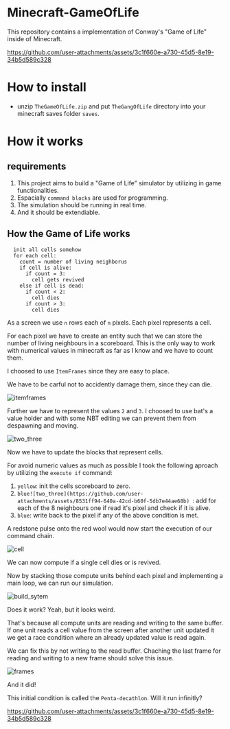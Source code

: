 # Minecraft-GameOfLife

This repository contains a implementation of Conway's "Game of Life" inside of Minecraft.

https://github.com/user-attachments/assets/3c1f660e-a730-45d5-8e19-34b5d589c328

# How to install
- unzip `TheGameOfLife.zip` and put `TheGangOfLife` directory into your minecraft saves folder `saves`. 


# How it works

## requirements
1. This project aims to build a "Game of Life" simulator by utilizing in game functionalities.
2. Espacially `command blocks` are used for programming.
3. The simulation should be running in real time.
4. And it should be extendiable.

## How the Game of Life works
```
  init all cells somehow
  for each cell:
    count = number of living neighborus
    if cell is alive:
      if count = 3:
        cell gets revived
    else if cell is dead:
      if count < 2:
        cell dies
      if count > 3:
        cell dies
```
As a screen we use `n` rows each of `n` pixels. Each pixel represents a cell.  

For each pixel we have to create an entity such that we can store the number of living neighbours in a scoreboard.
This is the only way to work with numerical values in minecraft as far as I know and we have to count them.

I choosed to use `ItemFrames` since they are easy to place.

We have to be carful not to accidently damage them, since they can die.

![itemframes](https://github.com/user-attachments/assets/1940732c-f6f0-44e9-9486-f0efcdda5b0c)

Further we have to represent the values `2` and `3`. 
I choosed to use bat's a value holder and with some NBT editing we can prevent them from despawning and moving.

![two_three](https://github.com/user-attachments/assets/c02f664d-c180-4aa7-882e-38841f6dc241)

Now we have to update the blocks that represent cells.

For avoid numeric values as much as possible I took the following aproach by utilizing the `execute if` command:
1. `yellow`: init the cells scoreboard to zero. 
2. `blue![two_three](https://github.com/user-attachments/assets/8531ff94-640a-42cd-b60f-5db7e44ae68b)
`: add for each of the 8 neighbours one if read it's pixel and check if it is alive. 
3. `blue`: write back to the pixel if any of the above condition is met.

A redstone pulse onto the red wool would now start the execution of our command chain.

![cell](https://github.com/user-attachments/assets/4972ce82-be88-4a60-ad73-dd13b212173f)

We can now compute if a single cell dies or is revived.

Now by stacking those compute units behind each pixel and implementing a main loop, we can run our simulation.

![build_sytem](https://github.com/user-attachments/assets/7eb0baf7-caca-437e-b1c5-0093e53f5417)

Does it work? Yeah, but it looks weird.

That's because all compute units are reading and writing to the same buffer. 
If one unit reads a cell value from the screen after another unit updated it we get a race condition where an already updated value is read again.

We can fix this by not writing to the read buffer.
Chaching the last frame for reading and writing to a new frame should solve this issue.

![frames](https://github.com/user-attachments/assets/508d8e13-f942-42e6-822d-23950db3f063)

And it did!

This initial condition is called the `Penta-decathlon`.
Will it run infinitly?

https://github.com/user-attachments/assets/3c1f660e-a730-45d5-8e19-34b5d589c328


